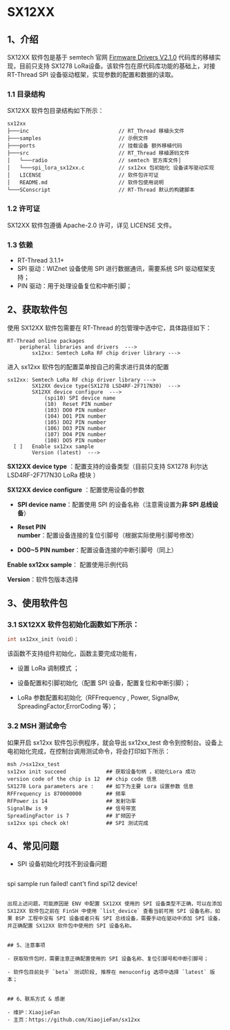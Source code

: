 # SX12XX

## 1、介绍

SX12XX 软件包是基于 semtech 官网 [Firmware Drivers V2.1.0](https://www.semtech.com/products/wireless-rf/lora-transceivers/sx1278#download-resources) 代码库的移植实现，目前只支持 SX1278 LoRa设备。该软件包在原代码库功能的基础上，对接 RT-Thread SPI 设备驱动框架，实现参数的配置和数据的读取。

### 1.1 目录结构

SX12XX 软件包目录结构如下所示：

```
sx12xx
├───inc                             // RT_Thread 移植头文件
├───samples                         // 示例文件
├───ports                           // 挂载设备 额外移植代码 
├───src                             // RT_Thread 移植源码文件
│   └───radio                       // semtech 官方库文件│
│   └───spi_lora_sx12xx.c           // sx12xx 包初始化 设备读写驱动实现 
│   LICENSE                         // 软件包许可证
│   README.md                       // 软件包使用说明
└───SConscript                      // RT-Thread 默认的构建脚本
```


### 1.2 许可证

SX12XX 软件包遵循 Apache-2.0 许可，详见 LICENSE 文件。

### 1.3 依赖

- RT-Thread 3.1.1+
- SPI 驱动：WIZnet 设备使用  SPI 进行数据通讯，需要系统 SPI 驱动框架支持；
- PIN 驱动：用于处理设备复位和中断引脚；

## 2、获取软件包

使用 SX12XX 软件包需要在 RT-Thread 的包管理中选中它，具体路径如下： 

```shell
RT-Thread online packages
    peripheral libraries and drivers  --->
		sx12xx: Semtech LoRa RF chip driver library --->
```
进入 sx12xx 软件包的配置菜单按自己的需求进行具体的配置
```shell
sx12xx: Semtech LoRa RF chip driver library --->
        SX12XX device type(SX1278 LSD4RF-2F717N30)  --->
        SX12XX device configure  --->
            (spi10) SPI device name
            (10)  Reset PIN number
            (103) DO0 PIN number
            (104) DO1 PIN number
            (105) DO2 PIN number
            (106) DO3 PIN number
            (107) DO4 PIN number
            (108) DO5 PIN number			
  [ ]   Enable sx12xx sample
        Version (latest)  --->
```

**SX12XX device type** ：配置支持的设备类型（目前只支持 SX1278 利尔达 LSD4RF-2F717N30 LoRa 模块 ）

**SX12XX device configure** ：配置使用设备的参数

- **SPI device name**：配置使用 SPI 的设备名称（注意需设置为**非 SPI 总线设备**）

- **Reset PIN number**：配置设备连接的复位引脚号（根据实际使用引脚号修改）

- **DO0~5 PIN number**：配置设备连接的中断引脚号（同上）

**Enable sx12xx sample**： 配置使用示例代码

**Version**：软件包版本选择

## 3、使用软件包

### 3.1 SX12XX 软件包初始化函数如下所示：

```c
int sx12xx_init（void）；
```
该函数不支持组件初始化，函数主要完成功能有，

- 设置 LoRa 调制模式 ；

- 设备配置和引脚初始化（配置 SPI 设备，配置复位和中断引脚）；

- LoRa 参数配置和初始化（RFFrequency , Power, SignalBw, SpreadingFactor,ErrorCoding 等）；

### 3.2 MSH 测试命令 

如果开启 sx12xx 软件包示例程序，就会导出 sx12xx_test 命令到控制台。设备上电初始化完成，在控制台调用测试命令，将会打印如下所示：

```shell
msh />sx12xx_test
sx12xx init succeed             ## 获取设备句柄 ，初始化Lora 成功
version code of the chip is 12  ## chip code 信息
SX1278 Lora parameters are :    ## 如下为主要 Lora 设置参数 信息 
RFFrequency is 870000000        ## 频率
RFPower is 14                   ## 发射功率
SignalBw is 9                   ## 信号带宽
SpreadingFactor is 7            ## 扩频因子
sx12xx spi check ok!            ## SPI 测试完成
```

## 4、常见问题

- SPI 设备初始化时找不到设备问题

  ```shell
 spi sample run failed! cant't find spi12 device!
  ```

  出现上述问题，可能原因是 ENV 中配置 SX12XX 使用的 SPI 设备类型不正确，可以在添加 SX12XX 软件包之前在 FinSH 中使用 `list_device` 查看当前可用 SPI 设备名称，如果 BSP 工程中没有 SPI 设备或者只有 SPI 总线设备，需要手动在驱动中添加 SPI 设备，并正确配置 SX12XX 软件包中使用的 SPI 设备名称。


## 5、注意事项

- 获取软件包时，需要注意正确配置使用的 SPI 设备名称、复位引脚号和中断引脚号；

- 软件包目前处于 `beta` 测试阶段, 推荐在 menuconfig 选项中选择 `latest` 版本； 


## 6、联系方式 & 感谢

- 维护：XiaojieFan
- 主页：https://github.com/XiaojieFan/sx12xx